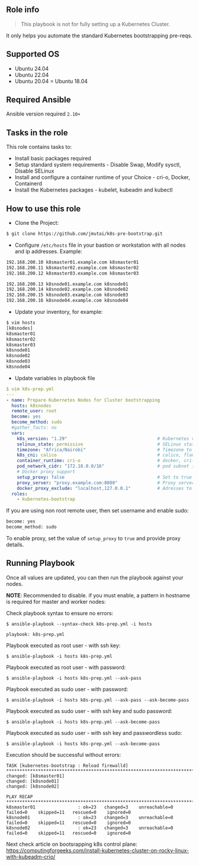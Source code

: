 ## Role info

> This playbook is not for fully setting up a Kubernetes Cluster.

It only helps you automate the standard Kubernetes bootstrapping pre-reqs.

## Supported OS

- Ubuntu 24.04
- Ubuntu 22.04
- Ubuntu 20.04
= Ubuntu 18.04

## Required Ansible
Ansible version required `2.10+`

## Tasks in the role

This role contains tasks to:

- Install basic packages required
- Setup standard system requirements - Disable Swap, Modify sysctl, Disable SELinux
- Install and configure a container runtime of your Choice - cri-o, Docker, Containerd
- Install the Kubernetes packages - kubelet, kubeadm and kubectl

## How to use this role

- Clone the Project:

```bash
$ git clone https://github.com/jmutai/k8s-pre-bootstrap.git
```

- Configure `/etc/hosts` file in your bastion or workstation with all nodes and ip addresses. Example:

```bash
192.168.200.10 k8smaster01.example.com k8smaster01
192.168.200.11 k8smaster02.example.com k8smaster02
192.168.200.12 k8smaster03.example.com k8smaster03

192.168.200.13 k8snode01.example.com k8snode01
192.168.200.14 k8snode02.example.com k8snode02
192.168.200.15 k8snode03.example.com k8snode03
192.168.200.16 k8snode04.example.com k8snode04
```

- Update your inventory, for example:

```bash
$ vim hosts
[k8snodes]
k8smaster01
k8smaster02
k8smaster03
k8snode01
k8snode02
k8snode03
k8snode04
```

- Update variables in playbook file

```yaml
$ vim k8s-prep.yml
---
- name: Prepare Kubernetes Nodes for Cluster bootstrapping
  hosts: k8snodes
  remote_user: root
  become: yes
  become_method: sudo
  #gather_facts: no
  vars:
    k8s_version: "1.29"                                  # Kubernetes version to be installed
    selinux_state: permissive                            # SELinux state to be set on k8s nodes                 
    timezone: "Africa/Nairobi"                           # Timezone to set on all nodes
    k8s_cni: calico                                      # calico, flannel
    container_runtime: cri-o                             # docker, cri-o, containerd 
    pod_network_cidr: "172.18.0.0/16"                    # pod subnet if using cri-o runtime
    # Docker proxy support
    setup_proxy: false                                   # Set to true to configure proxy
    proxy_server: "proxy.example.com:8080"               # Proxy server address and port
    docker_proxy_exclude: "localhost,127.0.0.1"          # Adresses to exclude from proxy
  roles:
    - kubernetes-bootstrap
```

If you are using non root remote user, then set username and enable sudo:

```bash
become: yes
become_method: sudo
```

To enable proxy, set the value of `setup_proxy` to `true` and provide proxy details.

## Running Playbook

Once all values are updated, you can then run the playbook against your nodes.

**NOTE**: Recommended to disable. if you must enable, a pattern in hostname is required for master and worker nodes:

Check playbook syntax to ensure no errors:

```
$ ansible-playbook --syntax-check k8s-prep.yml -i hosts

playbook: k8s-prep.yml
```

Playbook executed as root user - with ssh key:

```
$ ansible-playbook -i hosts k8s-prep.yml
```

Playbook executed as root user - with password:

```
$ ansible-playbook -i hosts k8s-prep.yml --ask-pass
```

Playbook executed as sudo user - with password:

```
$ ansible-playbook -i hosts k8s-prep.yml --ask-pass --ask-become-pass
```

Playbook executed as sudo user - with ssh key and sudo password:

```
$ ansible-playbook -i hosts k8s-prep.yml --ask-become-pass
```

Playbook executed as sudo user - with ssh key and passwordless sudo:

```
$ ansible-playbook -i hosts k8s-prep.yml --ask-become-pass
```

Execution should be successful without errors:

```
TASK [kubernetes-bootstrap : Reload firewalld] *********************************************************************************************************
changed: [k8smaster01]
changed: [k8snode01]
changed: [k8snode02]

PLAY RECAP *********************************************************************************************************************************************
k8smaster01                : ok=23   changed=3    unreachable=0    failed=0    skipped=11   rescued=0    ignored=0
k8snode01                  : ok=23   changed=3    unreachable=0    failed=0    skipped=11   rescued=0    ignored=0
k8snode02                  : ok=23   changed=3    unreachable=0    failed=0    skipped=11   rescued=0    ignored=0
```

Next check article on bootsrapping k8s control plane: https://computingforgeeks.com/install-kubernetes-cluster-on-rocky-linux-with-kubeadm-crio/
